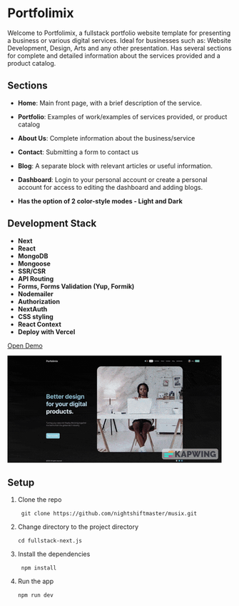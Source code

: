 # Portfolimix

Welcome to Portfolimix, a fullstack portfolio website template for presenting a business or various digital services. Ideal for businesses such as: Website Development, Design, Arts and any other presentation. Has several sections for complete and detailed information about the services provided and a product catalog.

## Sections

- **Home**: Main front page, with a brief description of the service.

- **Portfolio**: Examples of work/examples of services provided, or product catalog

- **About Us**: Complete information about the business/service

- **Contact**: Submitting a form to contact us

- **Blog**: A separate block with relevant articles or useful information.

- **Dashboard**: Login to your personal account or create a personal account for access to editing the dashboard and adding blogs.

- **Has the option of 2 color-style modes - Light and Dark**

## Development Stack

- **Next**
- **React**
- **MongoDB**
- **Mongoose**
- **SSR/CSR**
- **API Routing**
- **Forms, Forms Validation (Yup, Formik)**
- **Nodemailer**
- **Authorization**
- **NextAuth**
- **CSS styling**
- **React Context**
- **Deploy with Vercel**

[Open Demo](https://fullstack-next-js-lake.vercel.app)

![image](./public/demo.gif)

## Setup

1. Clone the repo

   ```shell
    git clone https://github.com/nightshiftmaster/musix.git
   ```

2. Change directory to the project directory

   ```shell
   cd fullstack-next.js
   ```

3. Install the dependencies

   ```shell
    npm install
   ```

4. Run the app

   ```shell
   npm run dev
   ```
